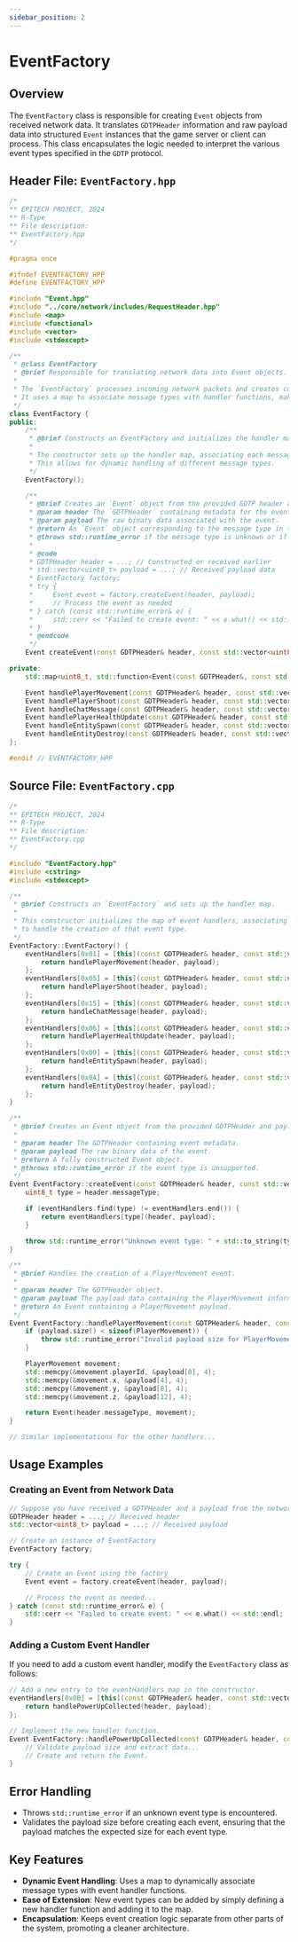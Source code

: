 ```yaml
---
sidebar_position: 2
---
```


# EventFactory

## Overview
The `EventFactory` class is responsible for creating `Event` objects from received network data. It translates `GDTPHeader` information and raw payload data into structured `Event` instances that the game server or client can process. This class encapsulates the logic needed to interpret the various event types specified in the `GDTP` protocol.

## Header File: `EventFactory.hpp`

```cpp
/*
** EPITECH PROJECT, 2024
** R-Type
** File description:
** EventFactory.hpp
*/

#pragma once

#ifndef EVENTFACTORY_HPP
#define EVENTFACTORY_HPP

#include "Event.hpp"
#include "../core/network/includes/RequestHeader.hpp"
#include <map>
#include <functional>
#include <vector>
#include <stdexcept>

/**
 * @class EventFactory
 * @brief Responsible for translating network data into Event objects.
 *
 * The `EventFactory` processes incoming network packets and creates corresponding `Event` objects.
 * It uses a map to associate message types with handler functions, making it easy to add or update event handlers.
 */
class EventFactory {
public:
    /**
     * @brief Constructs an EventFactory and initializes the handler map.
     *
     * The constructor sets up the handler map, associating each message type with its corresponding handler function.
     * This allows for dynamic handling of different message types.
     */
    EventFactory();

    /**
     * @brief Creates an `Event` object from the provided GDTP header and payload.
     * @param header The `GDTPHeader` containing metadata for the event.
     * @param payload The raw binary data associated with the event.
     * @return An `Event` object corresponding to the message type in the header.
     * @throws std::runtime_error if the message type is unknown or if the payload size is incorrect.
     *
     * @code
     * GDTPHeader header = ...; // Constructed or received earlier
     * std::vector<uint8_t> payload = ...; // Received payload data
     * EventFactory factory;
     * try {
     *     Event event = factory.createEvent(header, payload);
     *     // Process the event as needed
     * } catch (const std::runtime_error& e) {
     *     std::cerr << "Failed to create event: " << e.what() << std::endl;
     * }
     * @endcode
     */
    Event createEvent(const GDTPHeader& header, const std::vector<uint8_t>& payload);

private:
    std::map<uint8_t, std::function<Event(const GDTPHeader&, const std::vector<uint8_t>&)>> eventHandlers;

    Event handlePlayerMovement(const GDTPHeader& header, const std::vector<uint8_t>& payload);
    Event handlePlayerShoot(const GDTPHeader& header, const std::vector<uint8_t>& payload);
    Event handleChatMessage(const GDTPHeader& header, const std::vector<uint8_t>& payload);
    Event handlePlayerHealthUpdate(const GDTPHeader& header, const std::vector<uint8_t>& payload);
    Event handleEntitySpawn(const GDTPHeader& header, const std::vector<uint8_t>& payload);
    Event handleEntityDestroy(const GDTPHeader& header, const std::vector<uint8_t>& payload);
};

#endif // EVENTFACTORY_HPP
```

## Source File: `EventFactory.cpp`

```cpp
/*
** EPITECH PROJECT, 2024
** R-Type
** File description:
** EventFactory.cpp
*/

#include "EventFactory.hpp"
#include <cstring>
#include <stdexcept>

/**
 * @brief Constructs an `EventFactory` and sets up the handler map.
 *
 * This constructor initializes the map of event handlers, associating each message type with a specific function
 * to handle the creation of that event type.
 */
EventFactory::EventFactory() {
    eventHandlers[0x01] = [this](const GDTPHeader& header, const std::vector<uint8_t>& payload) {
        return handlePlayerMovement(header, payload);
    };
    eventHandlers[0x05] = [this](const GDTPHeader& header, const std::vector<uint8_t>& payload) {
        return handlePlayerShoot(header, payload);
    };
    eventHandlers[0x15] = [this](const GDTPHeader& header, const std::vector<uint8_t>& payload) {
        return handleChatMessage(header, payload);
    };
    eventHandlers[0x06] = [this](const GDTPHeader& header, const std::vector<uint8_t>& payload) {
        return handlePlayerHealthUpdate(header, payload);
    };
    eventHandlers[0x09] = [this](const GDTPHeader& header, const std::vector<uint8_t>& payload) {
        return handleEntitySpawn(header, payload);
    };
    eventHandlers[0x0A] = [this](const GDTPHeader& header, const std::vector<uint8_t>& payload) {
        return handleEntityDestroy(header, payload);
    };
}

/**
 * @brief Creates an Event object from the provided GDTPHeader and payload.
 *
 * @param header The GDTPHeader containing event metadata.
 * @param payload The raw binary data of the event.
 * @return A fully constructed Event object.
 * @throws std::runtime_error if the event type is unsupported.
 */
Event EventFactory::createEvent(const GDTPHeader& header, const std::vector<uint8_t>& payload) {
    uint8_t type = header.messageType;

    if (eventHandlers.find(type) != eventHandlers.end()) {
        return eventHandlers[type](header, payload);
    }

    throw std::runtime_error("Unknown event type: " + std::to_string(type));
}

/**
 * @brief Handles the creation of a PlayerMovement event.
 *
 * @param header The GDTPHeader object.
 * @param payload The payload data containing the PlayerMovement information.
 * @return An Event containing a PlayerMovement payload.
 */
Event EventFactory::handlePlayerMovement(const GDTPHeader& header, const std::vector<uint8_t>& payload) {
    if (payload.size() < sizeof(PlayerMovement)) {
        throw std::runtime_error("Invalid payload size for PlayerMovement");
    }

    PlayerMovement movement;
    std::memcpy(&movement.playerId, &payload[0], 4);
    std::memcpy(&movement.x, &payload[4], 4);
    std::memcpy(&movement.y, &payload[8], 4);
    std::memcpy(&movement.z, &payload[12], 4);

    return Event(header.messageType, movement);
}

// Similar implementations for the other handlers...
```

## Usage Examples

### Creating an Event from Network Data

```cpp
// Suppose you have received a GDTPHeader and a payload from the network
GDTPHeader header = ...; // Received header
std::vector<uint8_t> payload = ...; // Received payload

// Create an instance of EventFactory
EventFactory factory;

try {
    // Create an Event using the factory
    Event event = factory.createEvent(header, payload);

    // Process the event as needed...
} catch (const std::runtime_error& e) {
    std::cerr << "Failed to create event: " << e.what() << std::endl;
}
```

### Adding a Custom Event Handler

If you need to add a custom event handler, modify the `EventFactory` class as follows:

```cpp
// Add a new entry to the eventHandlers map in the constructor.
eventHandlers[0x0B] = [this](const GDTPHeader& header, const std::vector<uint8_t>& payload) {
    return handlePowerUpCollected(header, payload);
};

// Implement the new handler function.
Event EventFactory::handlePowerUpCollected(const GDTPHeader& header, const std::vector<uint8_t>& payload) {
    // Validate payload size and extract data...
    // Create and return the Event.
}
```

## Error Handling

- Throws `std::runtime_error` if an unknown event type is encountered.
- Validates the payload size before creating each event, ensuring that the payload matches the expected size for each event type.

## Key Features

- **Dynamic Event Handling**: Uses a map to dynamically associate message types with event handler functions.
- **Ease of Extension**: New event types can be added by simply defining a new handler function and adding it to the map.
- **Encapsulation**: Keeps event creation logic separate from other parts of the system, promoting a cleaner architecture.
